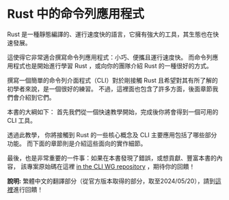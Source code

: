 # Rust 中的命令列應用程式

Rust 是一種靜態編譯的、運行速度快的語言，它擁有強大的工具，其生態也在快速發展。 

這使得它非常適合撰寫命令列應用程式：小巧、便攜且運行速度快。 而命令列應用程式也是開始進行學習 Rust ，或向你的團隊介紹 Rust 的一種很好的方式。

撰寫一個簡單的命令列介面程式（CLI）對於剛接觸 Rust 且希望對其有所了解的初學者來說，是一個很好的練習。
不過，這裡面也包含了許多方面，後面章節我們會介紹到它們。

本書的大綱如下： 首先我們從一個快速教學開始，完成後你將會得到一個可用的 CLI 工具。 

透過此教學， 你將接觸到 Rust 的一些核心概念及 CLI 主要應用包括了哪些部分功能。 
而下面的章節則是介紹這些面向的實作細節。

最後，也是非常重要的一件事：如果在本書發現了錯誤，或想貢獻、豐富本書的內容， 該專案原始碼在這裡 [in the CLI WG repository][book-src] ，期待你的回饋！

**說明:**
繁體中文的翻譯部分（從官方版本取得的部分，取至2024/05/20），請到[這裡][book-src-zh_TW]進行回饋！

[book-src]: https://github.com/rust-cli/book
[book-src-zh_TW]: https://github.com/neko0xff/rust-cli-zh_TW


